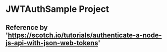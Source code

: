 # JWTAuthSample Project

## Reference by 'https://scotch.io/tutorials/authenticate-a-node-js-api-with-json-web-tokens'
